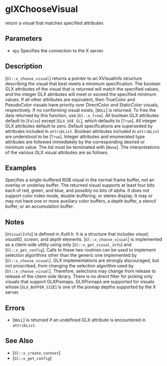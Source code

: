 # glXChooseVisual
return a visual that matches specified attributes

## Parameters
- `dpy`
  Specifies the connection to the X server.

## Description
[`Gl::x_choose_visual`] returns a pointer to an XVisualInfo structure
  describing the visual that best meets a minimum specification. The
  boolean GLX attributes of the visual that is returned will match the
  specified values, and the integer GLX attributes will meet or exceed
  the specified minimum values. If all other attributes are equivalent,
  then TrueColor and PseudoColor visuals have priority over DirectColor
  and StaticColor visuals, respectively. If no conforming visual exists,
  [`NULL`] is returned. To free the data returned by this function, use
  [`Gl::x_free`].
All boolean GLX attributes default to [`False`] except [`GLX_USE_GL`],
  which defaults to [`True`]. All integer GLX attributes default to
  zero. Default specifications are superseded by attributes included in
  `attribList`. Boolean attributes included in `attribList` are
  understood to be [`True`]. Integer attributes and enumerated type
  attributes are followed immediately by the corresponding desired or
  minimum value. The list must be terminated with [`None`].
The interpretations of the various GLX visual attributes are as
  follows:

## Examples

Specifies a single-buffered RGB visual in the normal frame buffer, not
  an overlay or underlay buffer. The returned visual supports at least
  four bits each of red, green, and blue, and possibly no bits of alpha.
  It does not support color index mode, double-buffering, or stereo
  display. It may or may not have one or more auxiliary color buffers, a
  depth buffer, a stencil buffer, or an accumulation buffer.

## Notes
[`XVisualInfo`] is defined in *Xutil.h.* It is a structure that
  includes *visual*, *visualID*, *screen*, and *depth* elements.
[`Gl::x_choose_visual`] is implemented as a client-side utility using
  only [`Gl::x_get_visual_info`] and [`Gl::x_get_config`]. Calls to
  these two routines can be used to implement selection algorithms other
  than the generic one implemented by [`Gl::x_choose_visual`].
GLX implementations are strongly discouraged, but not proscribed, from
  changing the selection algorithm used by [`Gl::x_choose_visual`].
  Therefore, selections may change from release to release of the
  client-side library.
There is no direct filter for picking only visuals that support
  GLXPixmaps. GLXPixmaps are supported for visuals whose
  [`GLX_BUFFER_SIZE`] is one of the pixmap depths supported by the X
  server.

## Errors
- [`NULL`] is returned if an undefined GLX attribute is encountered in
  `attribList`.

## See Also
- [`Gl::x_create_context`]
- [`Gl::x_get_config`]

